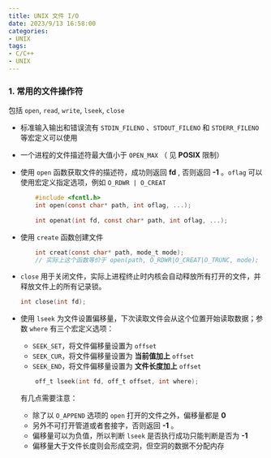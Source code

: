 ```yaml
---
title: UNIX 文件 I/O
date: 2023/9/13 16:58:00
categories:
- UNIX
tags:
- C/C++
- UNIX
---
```


### 1. 常用的文件操作符

包括 `open`, `read`,  `write`,  `lseek`,  `close`

- 标准输入输出和错误流有 `STDIN_FILENO` 、`STDOUT_FILENO` 和 `STDERR_FILENO` 等宏定义可以使用
- 一个进程的文件描述符最大值小于 `OPEN_MAX` （ 见 **POSIX** 限制）

- 使用 `open` 函数获取文件的描述符，成功则返回 **fd** , 否则返回 **-1** 。`oflag` 可以使用宏定义指定选项，例如 `O_RDWR | O_CREAT`

	```c
		#include <fcntl.h>
		int open(const char* path, int oflag, ...);
		
		int openat(int fd, const char* path, int oflag, ...);
	```

- 使用 `create` 函数创建文件

	```c
		int creat(const char* path, mode_t mode);
		// 实际上这个函数等价于 open(path, O_RDWR|O_CREAT|O_TRUNC, mode);
	```

- `close` 用于关闭文件，实际上进程终止时内核会自动释放所有打开的文件，并释放文件上的所有记录锁。

	```c
	int close(int fd);
	```

- 使用 `lseek` 为文件设置偏移量，下次读取文件会从这个位置开始读取数据；参数 `where` 有三个宏定义选项：

	- `SEEK_SET`，将文件偏移量设置为 `offset`
	- `SEEK_CUR`，将文件偏移量设置为 **当前值加上** `offset`
	- `SEEK_END`，将文件偏移量设置为 **文件长度加上** `offset`

	```c
		off_t lseek(int fd, off_t offset, int where);
	```

	有几点需要注意：

	- 除了以 `O_APPEND` 选项的 `open` 打开的文件之外，偏移量都是 **0** 
	- 另外不可打开管道或者套接字，否则返回 **-1** 。
	- 偏移量可以为负值，所以判断 `lseek` 是否执行成功只能判断是否为 **-1**
	- 偏移量大于文件长度则会形成空洞，但空洞的数据不分配内存
